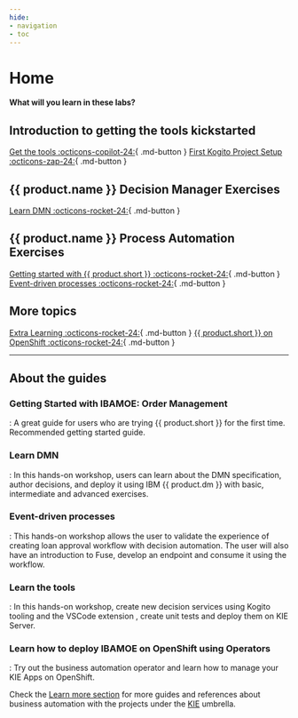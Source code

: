 ```yaml
---
hide:
- navigation
- toc
---
```


# Home

**What will you learn in these labs?**

## Introduction to getting the tools kickstarted

[Get the tools :octicons-copilot-24:](guided_exercises/00_get_tools/introduction.md){ .md-button }
[First Kogito Project Setup :octicons-zap-24:](guided_exercises/01_getting_started/introduction.md){ .md-button }

## {{ product.name }} Decision Manager Exercises

[Learn DMN :octicons-rocket-24:](guided_exercises/03_dmn/introduction.md){ .md-button }

## {{ product.name }} Process Automation Exercises

[Getting started with {{ product.short }} :octicons-rocket-24:](guided_exercises/order_management/try-order-management-app.md){ .md-button }
[Event-driven processes :octicons-rocket-24:](guided_exercises/bam_kafka/00_introduction.md){ .md-button }

## More topics

[Extra Learning :octicons-rocket-24:](guided_exercises/tools/introduction.md){ .md-button }
[{{ product.short }} on OpenShift :octicons-rocket-24:](guided_exercises/operator/introduction.md){ .md-button }

---

## About the guides

### Getting Started with IBAMOE: Order Management

: A great guide for users who are trying {{ product.short }} for the first time. Recommended getting started guide.

### Learn DMN

: In this hands-on workshop, users can learn about the DMN specification, author decisions, and deploy it using IBM {{ product.dm }} with basic, intermediate and advanced exercises.

### Event-driven processes

: This hands-on workshop allows the user to validate the experience of creating loan approval workflow with decision automation. The user will also have an introduction to Fuse, develop an endpoint and consume it using the workflow. 

### Learn the tools

: In this hands-on workshop, create new decision services using Kogito tooling and the VSCode extension , create unit tests and deploy them on KIE Server.

### Learn how to deploy IBAMOE on OpenShift using Operators

:  Try out the business automation operator and learn how to manage your KIE Apps on OpenShift.

Check the [Learn more section](more.md) for more guides and references about business automation with the projects under the [KIE](https://kie.org) umbrella.
